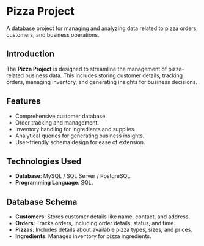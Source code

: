 # Pizza Project

A database project for managing and analyzing data related to pizza orders, customers, and business operations.

## Introduction

The **Pizza Project** is designed to streamline the management of pizza-related business data. This includes storing customer details, tracking orders, managing inventory, and generating insights for business decisions.

## Features

- Comprehensive customer database.
- Order tracking and management.
- Inventory handling for ingredients and supplies.
- Analytical queries for generating business insights.
- User-friendly schema design for ease of extension.

## Technologies Used

- **Database**: MySQL / SQL Server / PostgreSQL.
- **Programming Language**: SQL.

## Database Schema

- **Customers**: Stores customer details like name, contact, and address.
- **Orders**: Tracks orders, including order details, status, and time.
- **Pizzas**: Includes details about available pizza types, sizes, and prices.
- **Ingredients**: Manages inventory for pizza ingredients.


